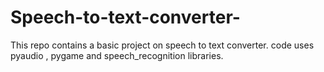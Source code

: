 # Speech-to-text-converter-
This repo contains a basic project on speech to text converter. code uses pyaudio , pygame and speech_recognition libraries.
